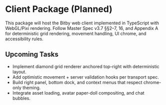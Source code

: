 # Client Package (Planned)

This package will host the Bitby web client implemented in TypeScript with WebGL/Pixi rendering. Follow Master Spec v3.7 §§2–7, 16, and Appendix A for deterministic grid rendering, movement handling, UI chrome, and accessibility rules.

## Upcoming Tasks
- Implement diamond grid renderer anchored top-right with deterministic layout.
- Add optimistic movement + server validation hooks per transport spec.
- Build right panel, bottom dock, and context menus that respect chrome-only theming.
- Integrate asset loading, avatar paper-doll compositing, and chat bubbles.
